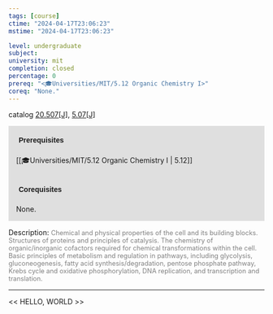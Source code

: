 ```yaml
---
tags: [course]
ctime: "2024-04-17T23:06:23"
mstime: "2024-04-17T23:06:23"

level: undergraduate
subject: 
university: mit
completion: closed
percentage: 0
prereq: "<🎓Universities/MIT/5.12 Organic Chemistry I>"
coreq: "None."
---
```


catalog [20.507[J]](http://student.mit.edu/catalog/m20a.html#20.507), [5.07[J]](http://student.mit.edu/catalog/m5a.html#5.07)

<span style="display: block; padding: 15px; background-color: rgb(100, 100, 100, 0.2);"><font id="m_prereq2053_0" style="display: block; font-family: Arial, sans-serif; font-weight: bold; padding: 5px">Prerequisites</font><br><span id="prereq2053_0">[[🎓Universities/MIT/5.12 Organic Chemistry I | 5.12]]</span></span>
<span style="display: block; padding: 15px; background-color: rgb(100, 100, 100, 0.2);"><font id="m_coreq2053_0" style="display: block; font-family: Arial, sans-serif; font-weight: bold; padding: 5px">Corequisites</font><br><span id="coreq2053_0">None.</span></span>

<font style="">Description:</font>
<font style="color: grey; font-size: 0.8rem;">Chemical and physical properties of the cell and its building blocks. Structures of proteins and principles of catalysis. The chemistry of organic/inorganic cofactors required for chemical transformations within the cell. Basic principles of metabolism and regulation in pathways, including glycolysis, gluconeogenesis, fatty acid synthesis/degradation, pentose phosphate pathway, Krebs cycle and oxidative phosphorylation, DNA replication, and transcription and translation.</font>



---

<< HELLO, WORLD >>

